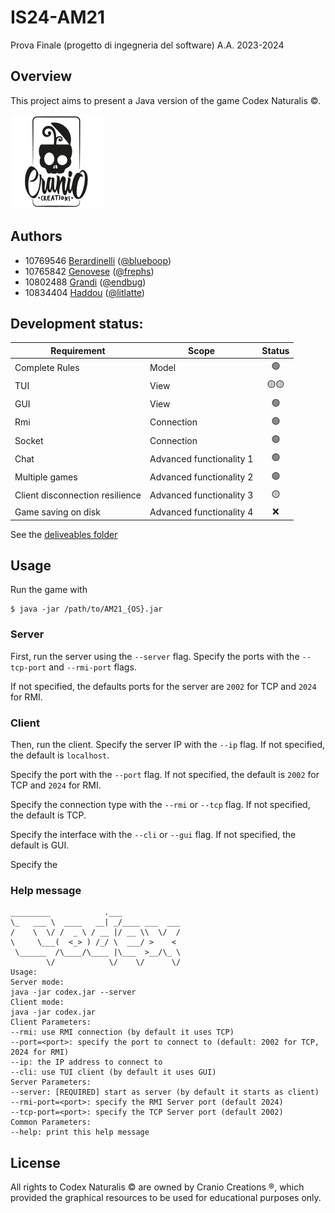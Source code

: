 # IS24-AM21
Prova Finale (progetto di ingegneria del software) A.A. 2023-2024



## Overview
 This project aims to present a Java version of the game Codex Naturalis ©. 
 
 ![Publisher](img/publisher.png)



## Authors
- 10769546 [Berardinelli](10769546@polimi.it)  ([@blueboop](https://github.com/blooplum))
- 10765842 [Genovese](francesco1.genovese@mail.polimi.it) ([@frephs](https://github.com/frephs))
- 10802488 [Grandi](federico1.grandi@mail.polimi.it) ([@endbug](https://github.com/endbug))
- 10834404 [Haddou](hamza.haddou@mail.polimi.it) ([@litlatte](https://github.com/litlatte))


## Development status:

| Requirement | Scope| Status |
|-------------|---|:-------:|
| Complete Rules | Model| 🟢 |
| TUI | View| 🟡🟡|
| GUI | View |🟢 |
| Rmi  | Connection | 🟢 |
| Socket | Connection| 🟢 | 
| Chat | Advanced functionality 1 | 🟢|
| Multiple games  | Advanced functionality 2| 🟢
| Client disconnection resilience |Advanced functionality 3 | 🟡|
| Game saving on disk | Advanced functionality 4 | ❌ |

See the [deliveables folder](deliveries)

## Usage
Run the game with
```
$ java -jar /path/to/AM21_{OS}.jar
```
### Server
First, run the server using the `--server` flag. Specify the ports with the `--tcp-port` and `--rmi-port` flags.

If not specified, the defaults ports for the server are `2002` for TCP and `2024` for RMI.

### Client 
Then, run the client. Specify the server IP with the `--ip` flag. If not specified, the default is `localhost`. 

Specify the port with the `--port` flag. If not specified, the default is `2002` for TCP and `2024` for RMI.

Specify the connection type with the `--rmi` or `--tcp` flag. If not specified, the default is TCP.

Specify the interface with the `--cli` or `--gui` flag. If not specified, the default is GUI.

Specify the 




### Help message
```$ java -jar AM21_linux.jar --help
_________            .___              
\_   ___ \  ____   __| _/____ ___  ___ 
/    \  \/ /  _ \ / __ |/ __ \\  \/  / 
\     \___(  <_> ) /_/ \  ___/ >    <  
 \______  /\____/\____ |\___  >__/\_ \ 
        \/            \/    \/      \/ 
Usage: 
Server mode: 
java -jar codex.jar --server
Client mode: 
java -jar codex.jar
Client Parameters: 
--rmi: use RMI connection (by default it uses TCP)
--port=<port>: specify the port to connect to (default: 2002 for TCP, 2024 for RMI)
--ip: the IP address to connect to
--cli: use TUI client (by default it uses GUI)
Server Parameters: 
--server: [REQUIRED] start as server (by default it starts as client)
--rmi-port=<port>: specify the RMI Server port (default 2024)
--tcp-port=<port>: specify the TCP Server port (default 2002)
Common Parameters: 
--help: print this help message
```

## License
All rights to Codex Naturalis © are owned by Cranio Creations ®, which provided the graphical resources to be used for educational purposes only.
